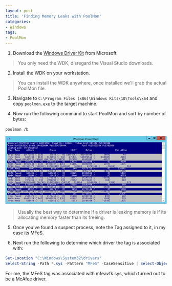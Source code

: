```yaml
---
layout: post
title: 'Finding Memory Leaks with PoolMon'
categories:
- Windows
tags:
- PoolMon
---
```


1. Download the [Windows Driver Kit](https://docs.microsoft.com/en-us/windows-hardware/drivers/download-the-wdk) from Microsoft.

> You only need the WDK, disregard the Visual Studio downloads.

2. Install the WDK on your workstation.

> You can install the WDK anywhere, once installed we'll grab the actual PoolMon file.

3. Navigate to `C:\Program Files (x86)\Windows Kits\10\Tools\x64` and copy `poolmon.exe` to the target machine.

4. Now run the following command to start PoolMon and sort by number of bytes:

`poolmon /b`

![PoolMon](/static/img/_posts/poolmon.PNG)

> Usually the best way to determine if a driver is leaking memory is if its allocating memory faster than its freeing.

5. Once you've found a suspect process, note the Tag assigned to it, in my case its MFeS.

6. Next run the following to determine which driver the tag is associated with:

``` powershell
Set-Location "C:\Windows\System32\drivers"
Select-String -Path *.sys -Pattern "MFeS" -CaseSensitive | Select-Object FileName -Unique
```

For me, the MFeS tag was associated with mfeavfk.sys, which turned out to be a McAfee driver.